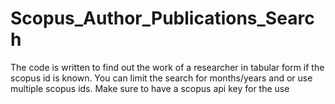 # Scopus_Author_Publications_Search
The code is written to find out the work of a researcher in tabular form if the scopus id is known. You can limit the search for months/years and or use multiple scopus ids. Make sure to have a scopus api key for the use
